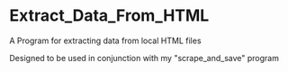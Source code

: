 # Extract_Data_From_HTML
A Program for extracting data from local HTML files

Designed to be used in conjunction with my "scrape_and_save" program
